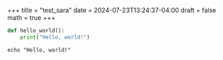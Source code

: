 +++
title = "test_sara"
date = 2024-07-23T13:24:37-04:00
draft = false
math = true
+++


```python
def hello_world():
    print("Hello, world!")
```
```
echo "Hello, world!"
```